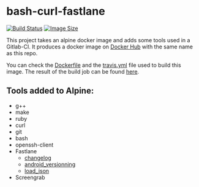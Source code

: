 # bash-curl-fastlane

[![Build Status](https://travis-ci.org/Eradash/alpine-bash-curl-fastlane.svg?branch=master)](https://travis-ci.org/Eradash/alpine-bash-curl-fastlane)
[![Image Size](https://images.microbadger.com/badges/image/eradash/alpine-bash-curl-fastlane.svg)](https://microbadger.com/images/eradash/alpine-bash-curl-fastlane)

This project takes an alpine docker image and adds some tools used in a Gitlab-CI. It produces a docker image on [Docker Hub] with the same name as this repo.

You can check the [Dockerfile] and the [travis.yml] file used to build this image. The result of the build job can be found [here](https://travis-ci.org/Eradash/alpine-bash-curl-fastlane).

## Tools added to Alpine:

* g++
* make
* ruby
* curl
* git
* bash
* openssh-client
* Fastlane
	* [changelog](https://github.com/Eradash/fastlane-plugin-changelog)
	* [android_versionning](https://github.com/otkmnb2783/fastlane-plugin-android_versioning)
	* [load_json](https://github.com/KrauseFx/fastlane-plugin-load_json)
* Screengrab

[Docker Hub]: https://hub.docker.com/r/eradash/android-docker/
[Dockerfile]: https://github.com/Eradash/alpine-bash-curl-fastlane/blob/master/Dockerfile
[travis.yml]: https://github.com/Eradash/alpine-bash-curl-fastlane/blob/master/.travis.yml
